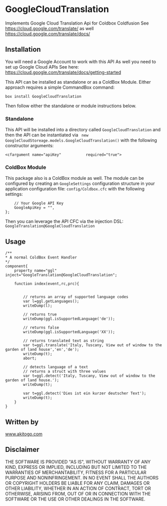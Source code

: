 # GoogleCloudTranslation
Implements Google Cloud Translation Api for Coldbox Coldfusion
See https://cloud.google.com/translate/
as well https://cloud.google.com/translate/docs/

## Installation 
You will need a Google Account to work with this API
As well you need to set up Google Cloud APIs
See here: https://cloud.google.com/translate/docs/getting-started


This API can be installed as standalone or as a ColdBox Module.  Either approach requires a simple CommandBox command:

```
box install GoogleCloudTranslation
```

Then follow either the standalone or module instructions below.

### Standalone

This API will be installed into a directory called `GoogleCloudTranslation` and then the API can be instantiated via ` new GoogleCloudStoreage.models.GoogleCloudTranslation()` with the following constructor arguments:

```
<cfargument name="apiKey" 			required="true">
```

### ColdBox Module

This package also is a ColdBox module as well.  The module can be configured by creating an `GoogleSettings` configuration structure in your application configuration file: `config/Coldbox.cfc` with the following settings:

```
	// Your Google API Key
	GoogleApiKey = "",
};
```

Then you can leverage the API CFC via the injection DSL: `GoogleTranslation@GoogleCloudTranslation`

## Usage
```
/**
* A normal ColdBox Event Handler
*/
component{
	property name="ggl" inject="GoogleTranslation@GoogleCloudTranslation";
	
	function index(event,rc,prc){

		
		// returns an array of supported language codes
		var l=ggl.getLanguages();
		writeDump(l);
		
		// returns true
		writeDump(ggl.isSupportedLanguage('de'));
		
		// returns false
		writeDump(ggl.isSupportedLanguage('XX'));

		// returns translated text as string
		var t=ggl.translate('Italy, Tuscany, View out of window to the garden of land house','en','de');
		writeDump(t);
		abort;
		
		// detects language of a text
		// returns a struct with three values
		var t=ggl.detect('Italy, Tuscany, View out of window to the garden of land house.');
		writeDump(t);

		var t=ggl.detect('Dies ist ein kurzer deutscher Text');
		writeDump(t);		
	}
}
```

## Written by
www.akitogo.com

## Disclaimer
THE SOFTWARE IS PROVIDED "AS IS", WITHOUT WARRANTY OF ANY KIND, EXPRESS OR IMPLIED, INCLUDING BUT NOT LIMITED TO THE WARRANTIES OF MERCHANTABILITY, FITNESS FOR A PARTICULAR PURPOSE AND NONINFRINGEMENT. IN NO EVENT SHALL THE AUTHORS OR COPYRIGHT HOLDERS BE LIABLE FOR ANY CLAIM, DAMAGES OR OTHER LIABILITY, WHETHER IN AN ACTION OF CONTRACT, TORT OR OTHERWISE, ARISING FROM, OUT OF OR IN CONNECTION WITH THE SOFTWARE OR THE USE OR OTHER DEALINGS IN THE SOFTWARE.
